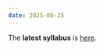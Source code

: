 ```yaml
---
date: 2025-08-25
---
```

The **latest syllabus** is <a href="{{ '/Files/Syllabus_LING351_LangTechLLMs_Fall25_HS.pdf' | relative_url }}" target="_blank">here</a>.
